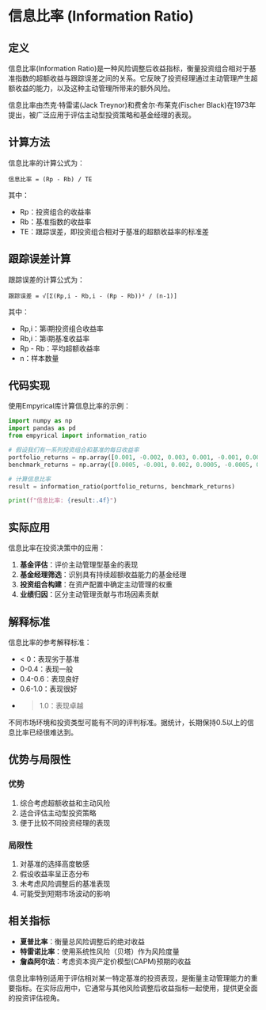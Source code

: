 # 信息比率 (Information Ratio)

## 定义

信息比率(Information Ratio)是一种风险调整后收益指标，衡量投资组合相对于基准指数的超额收益与跟踪误差之间的关系。它反映了投资经理通过主动管理产生超额收益的能力，以及这种主动管理所带来的额外风险。

信息比率由杰克·特雷诺(Jack Treynor)和费舍尔·布莱克(Fischer Black)在1973年提出，被广泛应用于评估主动型投资策略和基金经理的表现。

## 计算方法

信息比率的计算公式为：

```
信息比率 = (Rp - Rb) / TE
```

其中：
- Rp：投资组合的收益率
- Rb：基准指数的收益率
- TE：跟踪误差，即投资组合相对于基准的超额收益率的标准差

## 跟踪误差计算

跟踪误差的计算公式为：

```
跟踪误差 = √[Σ(Rp,i - Rb,i - (Rp - Rb))² / (n-1)]
```

其中：
- Rp,i：第i期投资组合收益率
- Rb,i：第i期基准收益率
- Rp - Rb：平均超额收益率
- n：样本数量

## 代码实现

使用Empyrical库计算信息比率的示例：

```python
import numpy as np
import pandas as pd
from empyrical import information_ratio

# 假设我们有一系列投资组合和基准的每日收益率
portfolio_returns = np.array([0.001, -0.002, 0.003, 0.001, -0.001, 0.002, 0.001])
benchmark_returns = np.array([0.0005, -0.001, 0.002, 0.0005, -0.0005, 0.001, 0.0005])

# 计算信息比率
result = information_ratio(portfolio_returns, benchmark_returns)

print(f"信息比率: {result:.4f}")
```

## 实际应用

信息比率在投资决策中的应用：

1. **基金评估**：评价主动管理型基金的表现
2. **基金经理筛选**：识别具有持续超额收益能力的基金经理
3. **投资组合构建**：在资产配置中确定主动管理的权重
4. **业绩归因**：区分主动管理贡献与市场因素贡献

## 解释标准

信息比率的参考解释标准：
- < 0：表现劣于基准
- 0-0.4：表现一般
- 0.4-0.6：表现良好
- 0.6-1.0：表现很好
- > 1.0：表现卓越

不同市场环境和投资类型可能有不同的评判标准。据统计，长期保持0.5以上的信息比率已经很难达到。

## 优势与局限性

### 优势
1. 综合考虑超额收益和主动风险
2. 适合评估主动型投资策略
3. 便于比较不同投资经理的表现

### 局限性
1. 对基准的选择高度敏感
2. 假设收益率呈正态分布
3. 未考虑风险调整后的基准表现
4. 可能受到短期市场波动的影响

## 相关指标

- **夏普比率**：衡量总风险调整后的绝对收益
- **特雷诺比率**：使用系统性风险（贝塔）作为风险度量
- **詹森阿尔法**：考虑资本资产定价模型(CAPM)预期的收益

信息比率特别适用于评估相对某一特定基准的投资表现，是衡量主动管理能力的重要指标。在实际应用中，它通常与其他风险调整后收益指标一起使用，提供更全面的投资评估视角。